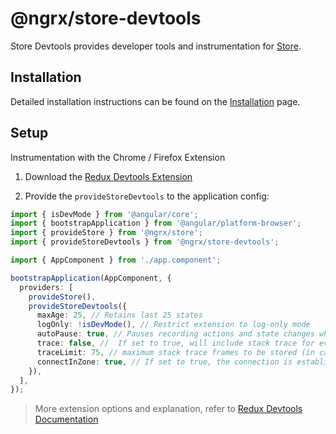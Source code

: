 # @ngrx/store-devtools

Store Devtools provides developer tools and instrumentation for [Store](guide/store).

## Installation

Detailed installation instructions can be found on the [Installation](guide/store-devtools/install) page.

## Setup

Instrumentation with the Chrome / Firefox Extension

1.  Download the [Redux Devtools Extension](https://github.com/reduxjs/redux-devtools/)

2.  Provide the `provideStoreDevtools` to the application config:

<ngrx-code-example header="main.ts">

```ts
import { isDevMode } from '@angular/core';
import { bootstrapApplication } from '@angular/platform-browser';
import { provideStore } from '@ngrx/store';
import { provideStoreDevtools } from '@ngrx/store-devtools';

import { AppComponent } from './app.component';

bootstrapApplication(AppComponent, {
  providers: [
    provideStore(),
    provideStoreDevtools({
      maxAge: 25, // Retains last 25 states
      logOnly: !isDevMode(), // Restrict extension to log-only mode
      autoPause: true, // Pauses recording actions and state changes when the extension window is not open
      trace: false, //  If set to true, will include stack trace for every dispatched action, so you can see it in trace tab jumping directly to that part of code
      traceLimit: 75, // maximum stack trace frames to be stored (in case trace option was provided as true)
      connectInZone: true, // If set to true, the connection is established within the Angular zone
    }),
  ],
});
```

</ngrx-code-example>

> More extension options and explanation, refer to [Redux Devtools Documentation](https://github.com/reduxjs/redux-devtools#documentation)
